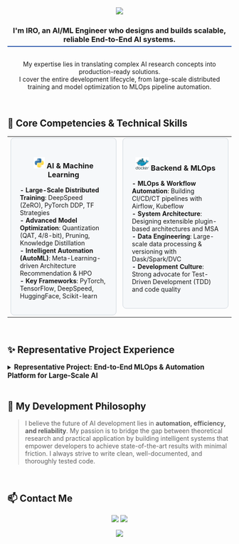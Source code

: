 <div align="center">
  <img src="https://capsule-render.vercel.app/api?type=waving&color=gradient&height=200&section=header&text=Hi%20there!&fontSize=90&animation=fadeIn&fontAlignY=35" />
</div>

<div align="center">
  <h3 style="border-bottom: 2px solid #2e5aac; padding-bottom: 5px; display: inline-block;">
    I'm IRO, an AI/ML Engineer who designs and builds scalable, reliable End-to-End AI systems.
  </h3>
  <p>
    My expertise lies in translating complex AI research concepts into production-ready solutions.<br/>I cover the entire development lifecycle, from large-scale distributed training and model optimization to MLOps pipeline automation.
  </p>
</div>

<br>

## 🚀 **Core Competencies & Technical Skills**

<table width="100%">
  <tr>
    <td width="50%" valign="top">
      <div style="border: 1px solid #d0d7de; border-radius: 8px; padding: 20px; background-color: #f6f8fa;">
        <h3 align="center">
          <img src="https://raw.githubusercontent.com/devicons/devicon/master/icons/python/python-original.svg" alt="python" width="25" height="25"/>
          AI & Machine Learning
        </h3>
        <ul style="list-style-type: none; padding-left: 0;">
          <li><b>- Large-Scale Distributed Training</b>: DeepSpeed (ZeRO), PyTorch DDP, TF Strategies</li>
          <li><b>- Advanced Model Optimization</b>: Quantization (QAT, 4/8-bit), Pruning, Knowledge Distillation</li>
          <li><b>- Intelligent Automation (AutoML)</b>: Meta-Learning-driven Architecture Recommendation & HPO</li>
          <li><b>- Key Frameworks</b>: PyTorch, TensorFlow, DeepSpeed, HuggingFace, Scikit-learn</li>
        </ul>
      </div>
    </td>
    <td width="50%" valign="top">
      <div style="border: 1px solid #d0d7de; border-radius: 8px; padding: 20px; background-color: #f6f8fa;">
        <h3 align="center">
          <img src="https://raw.githubusercontent.com/devicons/devicon/master/icons/docker/docker-original-wordmark.svg" alt="docker" width="30" height="30"/>
          Backend & MLOps
        </h3>
        <ul style="list-style-type: none; padding-left: 0;">
          <li><b>- MLOps & Workflow Automation</b>: Building CI/CD/CT pipelines with Airflow, Kubeflow</li>
          <li><b>- System Architecture</b>: Designing extensible plugin-based architectures and MSA</li>
          <li><b>- Data Engineering</b>: Large-scale data processing & versioning with Dask/Spark/DVC</li>
          <li><b>- Development Culture</b>: Strong advocate for Test-Driven Development (TDD) and code quality</li>
        </ul>
      </div>
    </td>
  </tr>
</table>

<br>

## ✨ **Representative Project Experience**

<details>
<summary>
  <strong style="font-size: 1.1em;">
    Representative Project: End-to-End MLOps & Automation Platform for Large-Scale AI
  </strong>
</summary>
<div style="border: 1px solid #d0d7de; border-radius: 8px; padding: 20px; margin-top: 10px; background-color: #ffffff;">
  <p>
    I architected and built a platform from the ground up to automate and manage the entire lifecycle of developing AI models with billions of parameters. This system is designed for continuous operation and optimization in a production environment.
  </p>
  <ul style="list-style-type: '✅  '; padding-left: 20px;">
    <li>
      <b>Developed an "Auto-Pilot" mode</b>: A one-click solution that analyzes a dataset's characteristics and objectives (performance/cost) to automatically recommend and execute the optimal model, hyperparameters, and distributed training strategy.
    </li>
    <li>
      <b>Designed an Advanced Optimization Pipeline</b>: Integrated state-of-the-art quantization (QAT, 4-bit, etc.), pruning, and distillation techniques into an automated compression pipeline, reducing inference costs by up to 75% with minimal performance degradation.
    </li>
    <li>
      <b>Architected a Plugin-Based System</b>: Engineered core components like models, data loaders, and optimizers to be pluggable, ensuring flexibility and rapid integration of new technologies without core code modification.
    </li>
    <li>
      <b>Ensured Full Reproducibility</b>: Completed a system that guarantees 100% reproducibility of any experiment by tracking all components—code, data, and environment—with hash values and integrating with DVC.
    </li>
  </ul>
</div>
</details>

<br>

## 💬 **My Development Philosophy**

> I believe the future of AI development lies in **automation, efficiency, and reliability**. My passion is to bridge the gap between theoretical research and practical application by building intelligent systems that empower developers to achieve state-of-the-art results with minimal friction. I always strive to write clean, well-documented, and thoroughly tested code.

<br>

## 📫 **Contact Me**

<p align="center">
  <a href="mailto:ATMOSPHERE.SHIRO@gmail.com"><img src="https.img.shields.io/badge/Email-your--ATMOSPHERE.SHIRO@gmail.com-blue?style=for-the-badge&logo=gmail&logoColor=white"/></a>
  <a href="https://linkedin.com/in/your-linkedin-id"><img src="https://img.shields.io/badge/LinkedIn-your--linkedin--id-blue?style=for-the-badge&logo=linkedin&logoColor=white"/></a>
</p>

<div align="center">
  <img src="https://capsule-render.vercel.app/api?type=waving&color=gradient&height=150&section=footer" />
</div>

